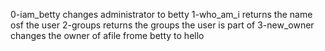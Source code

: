 0-iam_betty changes administrator to betty
1-who_am_i returns the name osf the user
2-groups returns the groups the user is part of
3-new_owner changes the owner of afile frome betty to hello
